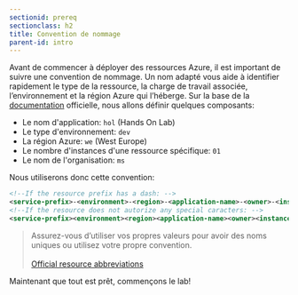 ```yaml
---
sectionid: prereq
sectionclass: h2
title: Convention de nommage
parent-id: intro
---
```


Avant de commencer à déployer des ressources Azure, il est important de suivre une convention de nommage. Un nom adapté vous aide à identifier rapidement le type de la ressource, la charge de travail associée, l’environnement et la région Azure qui l’héberge. Sur la base de la [documentation][az-naming-convention] officielle, nous allons définir quelques composants:

- Le nom d'application: `hol` (Hands On Lab)
- Le type d'environnement: `dev`
- La région Azure: `we` (West Europe)
- Le nombre d'instances d'une ressource spécifique: `01`
- Le nom de l'organisation: `ms`

Nous utiliserons donc cette convention:

```xml
<!--If the resource prefix has a dash: -->
<service-prefix>-<environment>-<region>-<application-name>-<owner>-<instance>
<!--If the resource does not autorize any special caracters: -->
<service-prefix><environment><region><application-name><owner><instance>
```

> Assurez-vous d’utiliser vos propres valeurs pour avoir des noms uniques ou utilisez votre propre convention.<br><br>
> [Official resource abbreviations][az-abrevation]

Maintenant que tout est prêt, commençons le lab!

[az-cli-install]: https://learn.microsoft.com/en-us/cli/azure/install-azure-cli
[az-func-core-tools]: https://learn.microsoft.com/en-us/azure/azure-functions/functions-run-local?tabs=v4%2Clinux%2Ccsharp%2Cportal%2Cbash#install-the-azure-functions-core-tools
[az-naming-convention]: https://learn.microsoft.com/en-us/azure/cloud-adoption-framework/ready/azure-best-practices/resource-naming
[az-abrevation]: https://learn.microsoft.com/en-us/azure/cloud-adoption-framework/ready/azure-best-practices/resource-abbreviations
[az-portal]: https://portal.azure.com
[vs-code]: https://code.visualstudio.com/
[azure-function-vs-code-extension]: https://marketplace.visualstudio.com/items?itemName=ms-azuretools.vscode-azurefunctions